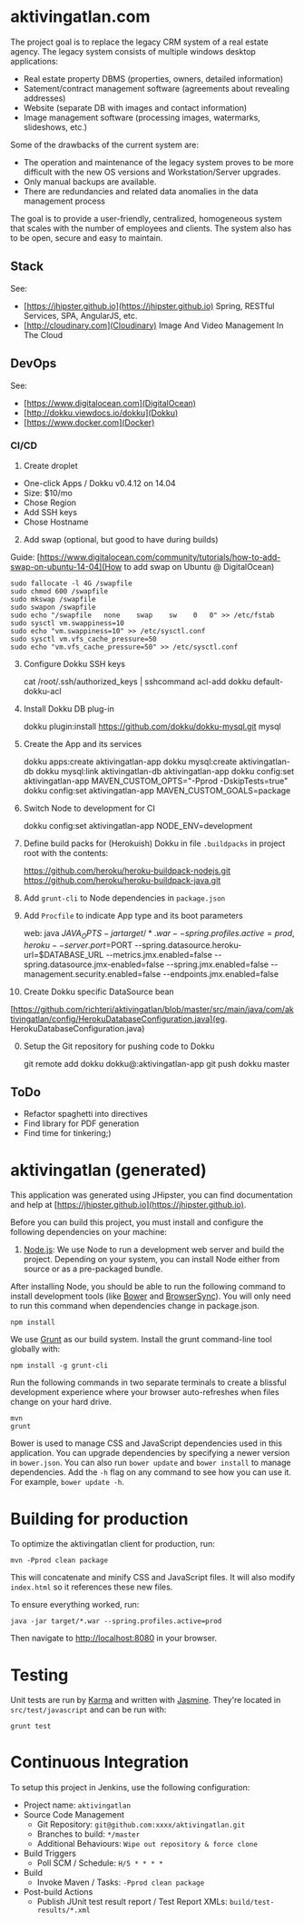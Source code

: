 # aktivingatlan.com

The project goal is to replace the legacy CRM system of a real estate agency. The legacy system consists of multiple windows desktop applications:

* Real estate property DBMS (properties, owners, detailed information)
* Satement/contract management software (agreements about revealing addresses)
* Website (separate DB with images and contact information)
* Image management software (processing images, watermarks, slideshows, etc.)

Some of the drawbacks of the current system are:

* The operation and maintenance of the legacy system proves to be more difficult with the new OS versions and Workstation/Server upgrades.
* Only manual backups are available.
* There are redundancies and related data anomalies in the data management process

The goal is to provide a user-friendly, centralized, homogeneous system that scales with the number of employees and clients. The system also has to be open, secure and easy to maintain.

## Stack

See: 

* [https://jhipster.github.io](https://jhipster.github.io) Spring, RESTful Services, SPA, AngularJS, etc.
* [http://cloudinary.com](Cloudinary) Image And Video Management In The Cloud

## DevOps

See:

* [https://www.digitalocean.com](DigitalOcean)
* [http://dokku.viewdocs.io/dokku](Dokku)
* [https://www.docker.com](Docker)

### CI/CD

1. Create droplet

  * One-click Apps / Dokku v0.4.12 on 14.04 
  * Size: $10/mo
  * Chose Region
  * Add SSH keys
  * Chose Hostname

2. Add swap (optional, but good to have during builds)

Guide: [https://www.digitalocean.com/community/tutorials/how-to-add-swap-on-ubuntu-14-04](How to add swap on Ubuntu @ DigitalOcean)

    sudo fallocate -l 4G /swapfile
    sudo chmod 600 /swapfile
    sudo mkswap /swapfile
    sudo swapon /swapfile
    sudo echo "/swapfile   none    swap    sw    0   0" >> /etc/fstab
    sudo sysctl vm.swappiness=10
    sudo echo "vm.swappiness=10" >> /etc/sysctl.conf
    sudo sysctl vm.vfs_cache_pressure=50
    sudo echo "vm.vfs_cache_pressure=50" >> /etc/sysctl.conf

3. Configure Dokku SSH keys

    cat /root/.ssh/authorized_keys | sshcommand acl-add dokku default-dokku-acl


4. Install Dokku DB plug-in

    dokku plugin:install https://github.com/dokku/dokku-mysql.git mysql

5. Create the App and its services

    dokku apps:create aktivingatlan-app
    dokku mysql:create aktivingatlan-db
    dokku mysql:link aktivingatlan-db aktivingatlan-app
    dokku config:set aktivingatlan-app MAVEN_CUSTOM_OPTS="-Pprod -DskipTests=true"
    dokku config:set aktivingatlan-app MAVEN_CUSTOM_GOALS=package
    
6. Switch Node to development for CI

    dokku config:set aktivingatlan-app NODE_ENV=development
    
7. Define build packs for (Herokuish) Dokku in file `.buildpacks` in project root with the contents:

    https://github.com/heroku/heroku-buildpack-nodejs.git
    https://github.com/heroku/heroku-buildpack-java.git

8. Add `grunt-cli` to Node dependencies in `package.json`

9. Add `Procfile` to indicate App type and its boot parameters

    web: java $JAVA_OPTS -jar target/*.war  --spring.profiles.active=prod,heroku --server.port=$PORT --spring.datasource.heroku-url=$DATABASE_URL --metrics.jmx.enabled=false --spring.datasource.jmx-enabled=false --spring.jmx.enabled=false --management.security.enabled=false --endpoints.jmx.enabled=false

0. Create Dokku specific DataSource bean

[https://github.com/richteri/aktivingatlan/blob/master/src/main/java/com/aktivingatlan/config/HerokuDatabaseConfiguration.java](eg. HerokuDatabaseConfiguration.java)

0. Setup the Git repository for pushing code to Dokku

    git remote add dokku dokku@<IP or HOST>:aktivingatlan-app
    git push dokku master

## ToDo

* Refactor spaghetti into directives
* Find library for PDF generation
* Find time for tinkering;) 

# aktivingatlan (generated)

This application was generated using JHipster, you can find documentation and help at [https://jhipster.github.io](https://jhipster.github.io).

Before you can build this project, you must install and configure the following dependencies on your machine:

1. [Node.js][]: We use Node to run a development web server and build the project.
   Depending on your system, you can install Node either from source or as a pre-packaged bundle.

After installing Node, you should be able to run the following command to install development tools (like
[Bower][] and [BrowserSync][]). You will only need to run this command when dependencies change in package.json.

    npm install

We use [Grunt][] as our build system. Install the grunt command-line tool globally with:

    npm install -g grunt-cli

Run the following commands in two separate terminals to create a blissful development experience where your browser
auto-refreshes when files change on your hard drive.

    mvn
    grunt

Bower is used to manage CSS and JavaScript dependencies used in this application. You can upgrade dependencies by
specifying a newer version in `bower.json`. You can also run `bower update` and `bower install` to manage dependencies.
Add the `-h` flag on any command to see how you can use it. For example, `bower update -h`.

# Building for production

To optimize the aktivingatlan client for production, run:

    mvn -Pprod clean package

This will concatenate and minify CSS and JavaScript files. It will also modify `index.html` so it references
these new files.

To ensure everything worked, run:

    java -jar target/*.war --spring.profiles.active=prod

Then navigate to [http://localhost:8080](http://localhost:8080) in your browser.

# Testing

Unit tests are run by [Karma][] and written with [Jasmine][]. They're located in `src/test/javascript` and can be run with:

    grunt test



# Continuous Integration

To setup this project in Jenkins, use the following configuration:

* Project name: `aktivingatlan`
* Source Code Management
    * Git Repository: `git@github.com:xxxx/aktivingatlan.git`
    * Branches to build: `*/master`
    * Additional Behaviours: `Wipe out repository & force clone`
* Build Triggers
    * Poll SCM / Schedule: `H/5 * * * *`
* Build
    * Invoke Maven / Tasks: `-Pprod clean package`
* Post-build Actions
    * Publish JUnit test result report / Test Report XMLs: `build/test-results/*.xml`

[JHipster]: https://jhipster.github.io/
[Node.js]: https://nodejs.org/
[Bower]: http://bower.io/
[Grunt]: http://gruntjs.com/
[BrowserSync]: http://www.browsersync.io/
[Karma]: http://karma-runner.github.io/
[Jasmine]: http://jasmine.github.io/2.0/introduction.html
[Protractor]: https://angular.github.io/protractor/
